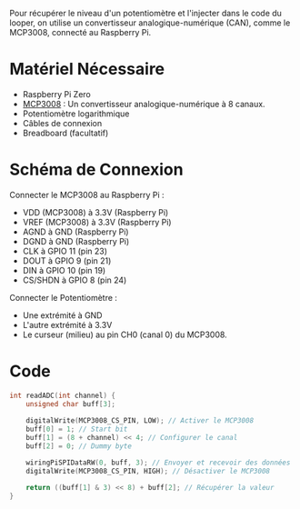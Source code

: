 Pour récupérer le niveau d'un potentiomètre et l'injecter dans le code du looper, on utilise un convertisseur analogique-numérique (CAN), comme le MCP3008, connecté au Raspberry Pi.

# Matériel Nécessaire
* Raspberry Pi Zero
* [MCP3008](https://cdn-shop.adafruit.com/datasheets/MCP3008.pdf) : Un convertisseur analogique-numérique à 8 canaux.
* Potentiomètre logarithmique
* Câbles de connexion
* Breadboard (facultatif)

# Schéma de Connexion

Connecter le MCP3008 au Raspberry Pi :
* VDD (MCP3008) à 3.3V (Raspberry Pi)
* VREF (MCP3008) à 3.3V (Raspberry Pi)
* AGND à GND (Raspberry Pi)
* DGND à GND (Raspberry Pi)
* CLK à GPIO 11 (pin 23)
* DOUT à GPIO 9 (pin 21)
* DIN à GPIO 10 (pin 19)
* CS/SHDN à GPIO 8 (pin 24)

Connecter le Potentiomètre :
* Une extrémité à GND
* L'autre extrémité à 3.3V
* Le curseur (milieu) au pin CH0 (canal 0) du MCP3008.

# Code
```c lines
int readADC(int channel) {
    unsigned char buff[3];
    
    digitalWrite(MCP3008_CS_PIN, LOW); // Activer le MCP3008
    buff[0] = 1; // Start bit
    buff[1] = (8 + channel) << 4; // Configurer le canal
    buff[2] = 0; // Dummy byte

    wiringPiSPIDataRW(0, buff, 3); // Envoyer et recevoir des données
    digitalWrite(MCP3008_CS_PIN, HIGH); // Désactiver le MCP3008

    return ((buff[1] & 3) << 8) + buff[2]; // Récupérer la valeur
}
```